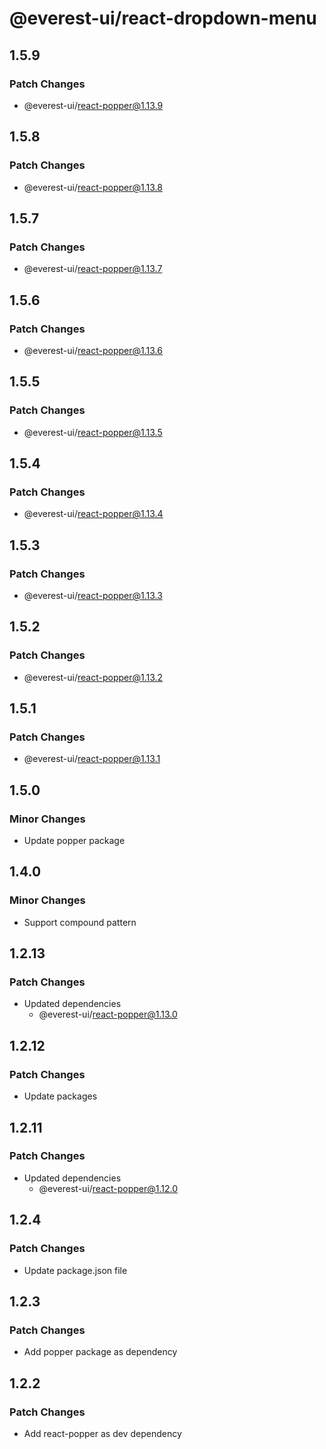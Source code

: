 # @everest-ui/react-dropdown-menu

## 1.5.9

### Patch Changes

- @everest-ui/react-popper@1.13.9

## 1.5.8

### Patch Changes

- @everest-ui/react-popper@1.13.8

## 1.5.7

### Patch Changes

- @everest-ui/react-popper@1.13.7

## 1.5.6

### Patch Changes

- @everest-ui/react-popper@1.13.6

## 1.5.5

### Patch Changes

- @everest-ui/react-popper@1.13.5

## 1.5.4

### Patch Changes

- @everest-ui/react-popper@1.13.4

## 1.5.3

### Patch Changes

- @everest-ui/react-popper@1.13.3

## 1.5.2

### Patch Changes

- @everest-ui/react-popper@1.13.2

## 1.5.1

### Patch Changes

- @everest-ui/react-popper@1.13.1

## 1.5.0

### Minor Changes

- Update popper package

## 1.4.0

### Minor Changes

- Support compound pattern

## 1.2.13

### Patch Changes

- Updated dependencies
  - @everest-ui/react-popper@1.13.0

## 1.2.12

### Patch Changes

- Update packages

## 1.2.11

### Patch Changes

- Updated dependencies
  - @everest-ui/react-popper@1.12.0

## 1.2.4

### Patch Changes

- Update package.json file

## 1.2.3

### Patch Changes

- Add popper package as dependency

## 1.2.2

### Patch Changes

- Add react-popper as dev dependency
